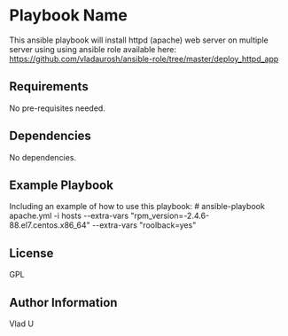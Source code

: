 Playbook Name
=========

This ansible playbook will install httpd (apache) web server on multiple server using using ansible role available here:
https://github.com/vladaurosh/ansible-role/tree/master/deploy_httpd_app

Requirements
------------

No pre-requisites needed.

Dependencies
------------

No dependencies.

Example Playbook
----------------

Including an example of how to use this playbook:
 \# ansible-playbook apache.yml -i hosts --extra-vars "rpm_version=-2.4.6-88.el7.centos.x86_64" --extra-vars "roolback=yes"

License
-------

GPL

Author Information
------------------

Vlad U
